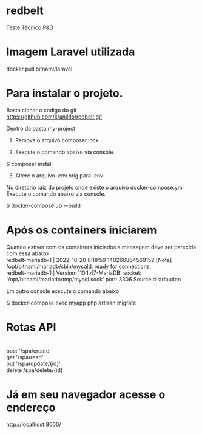 # redbelt
Teste Técnico P&amp;D



# Imagem Laravel utilizada
docker pull bitnami/laravel

# Para instalar o projeto.

Basta clonar o codigo do git  
https://github.com/kranildo/redbelt.git

Dentro da pasta my-project 

1. Remova o arquivo composer.lock 

2. Execute o comando abaixo via console.

$ composer install

3. Altere o arquivo .env.orig  para .env 


No diretorio raiz do projeto onde existe o arquivo docker-compose.yml
Execute o comando abaixo via console.

$ docker-compose up --build

# Após os containers iniciarem 

Quando estiver com os containers iniciados a mensagem deve ser parecida com essa abaixo
 <br>
redbelt-mariadb-1  | 2022-10-20  8:18:59 140260864569152 [Note] /opt/bitnami/mariadb/sbin/mysqld: ready for connections.
 <br>
redbelt-mariadb-1  | Version: '10.1.47-MariaDB'  socket: '/opt/bitnami/mariadb/tmp/mysql.sock'  port: 3306  Source distribution

Em outro console execute o comando abaixo

$ docker-compose exec myapp php artisan migrate
 
# Rotas API
 <br>post '/spa/create'
 <br>
 get  '/spa/read'
 <br>
 put  '/spa/update/{id}'
 <br>
 delete /spa/delete/{id}
 <br>
 
# Já em seu navegador acesse o endereço 
http://localhost:8000/
